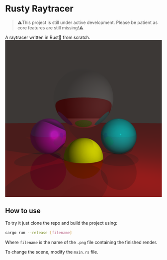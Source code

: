 # Rusty Raytracer

>⚠️This project is still under active development. Please be patient as core features are still missing!⚠️

A raytracer written in Rust🦀 from scratch.
![reder example](examples/example.png)

## How to use

To try it just clone the repo and build the project using:

```BASH
cargo run --release [filename]
```

Where `filename` is the name of the `.png` file containing the finished render.

To change the scene, modify the `main.rs` file.
